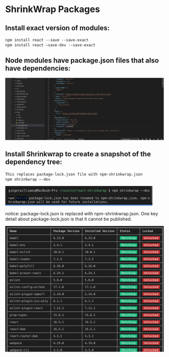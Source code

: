 
# ShrinkWrap Packages

## Install exact version of modules:
    npm install react --save --save-exact
    npm install react —save-dev --save-exact

## Node modules have package.json files that also have dependencies:
![alt text](https://raw.githubusercontent.com/gingerwilliams/gingerwilliams.github.io/master/images/shrinkwrap/node-package_packageJson.png)

## Install Shrinkwrap to create a snapshot of the dependency tree:
    This replaces package-lock.json file with npm-shrinkwrap.json
    npm shrinkwrap —-dev


![alt text](https://raw.githubusercontent.com/gingerwilliams/gingerwilliams.github.io/master/images/shrinkwrap/shrinkwrap-dev.png)

notice: package-lock.json is replaced with npm-shrinkwrap.json. One key detail about package-lock.json is that it cannot be published.


![alt text](https://raw.githubusercontent.com/gingerwilliams/gingerwilliams.github.io/master/images/shrinkwrap/npmvet-r_Inlinetable.png)